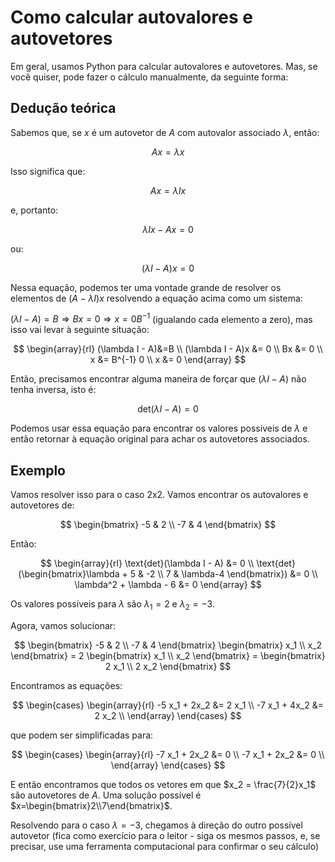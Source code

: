 # Como calcular autovalores e autovetores

Em geral, usamos Python para calcular autovalores e autovetores. Mas, se você quiser, pode fazer o cálculo manualmente, da seguinte forma:

## Dedução teórica

Sabemos que, se $x$ é um autovetor de $A$ com autovalor associado $\lambda$, então:

$$
Ax = \lambda x
$$

Isso significa que:

$$
Ax = \lambda I x
$$

e, portanto:

$$
\lambda I x - Ax  = 0
$$

ou:

$$
(\lambda I - A)x = 0
$$

Nessa equação, podemos ter uma vontade grande de resolver os elementos de $(A-\lambda I)x$ resolvendo a equação acima como um sistema:


 $(\lambda I - A)=B \Rightarrow Bx=0 \Rightarrow x=0B^{-1}$ (igualando cada elemento a zero), mas isso vai levar à seguinte situação:

$$
\begin{array}{rl}
(\lambda I - A)&=B \\
(\lambda I - A)x &= 0 \\
Bx &= 0 \\
x &= B^{-1} 0 \\
x &= 0
\end{array}
$$

Então, precisamos encontrar alguma maneira de forçar que $(\lambda I - A)$ não tenha inversa, isto é:

$$
\text{det}(\lambda I - A) = 0
$$

Podemos usar essa equação para encontrar os valores possíveis de $\lambda$ e então retornar à equação original para achar os autovetores associados.

## Exemplo

Vamos resolver isso para o caso 2x2. Vamos encontrar os autovalores e autovetores de:

$$
\begin{bmatrix}
-5 & 2 \\ -7 & 4
\end{bmatrix}
$$

Então:

$$
\begin{array}{rl}
\text{det}(\lambda I - A) &= 0 \\
\text{det}(\begin{bmatrix}\lambda + 5 & -2 \\ 7 & \lambda-4 \end{bmatrix}) &= 0 \\
\lambda^2 + \lambda - 6 &= 0
\end{array}
$$

Os valores possíveis para $\lambda$ são $\lambda _1=2$ e $\lambda _2 = -3$.

Agora, vamos solucionar:

$$
\begin{bmatrix}
-5 & 2 \\ -7 & 4
\end{bmatrix} \begin{bmatrix} x_1 \\ x_2 \end{bmatrix} = 2 \begin{bmatrix} x_1 \\ x_2 \end{bmatrix} = \begin{bmatrix} 2 x_1 \\ 2 x_2 \end{bmatrix}
$$

Encontramos as equações:

$$
\begin{cases}
\begin{array}{rl}
-5 x_1 + 2x_2 &= 2 x_1 \\
-7 x_1 + 4x_2 &= 2 x_2 \\
\end{array}
\end{cases}
$$

que podem ser simplificadas para:

$$
\begin{cases}
\begin{array}{rl}
-7 x_1 + 2x_2 &= 0 \\
-7 x_1 + 2x_2 &= 0 \\
\end{array}
\end{cases}
$$

E então encontramos que todos os vetores em que $x_2 = \frac{7}{2}x_1$ são autovetores de $A$. Uma solução possível é $x=\begin{bmatrix}2\\7\end{bmatrix}$.

Resolvendo para o caso $\lambda=-3$, chegamos à direção do outro possível autovetor (fica como exercício para o leitor - siga os mesmos passos, e, se precisar, use uma ferramenta computacional para confirmar o seu cálculo)
